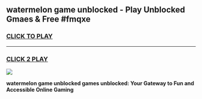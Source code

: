 
## watermelon game unblocked - Play Unblocked Gmaes & Free #fmqxe
<h3>
<a href="https://premium.freeplayer.one?title=watermelon_game_unblocked&ref=03M">CLICK TO PLAY</a></h3>
<hr>

<h3>
<a href="https://premium.freeplayer.one?title=watermelon_game_unblocked&ref=03M">CLICK 2 PLAY</a>
  
</h3>

<a href="https://premium.freeplayer.one?title=watermelon_game_unblocked&ref=03M"><img src="https://clearcache.store/games.png"></a>


**watermelon game unblocked games unblocked: Your Gateway to Fun and Accessible Online Gaming**
